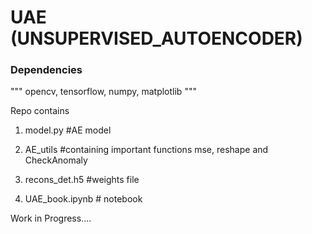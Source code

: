 # UAE (UNSUPERVISED_AUTOENCODER)

### Dependencies
"""
opencv,
tensorflow,
numpy,
matplotlib
"""

Repo contains
1. model.py  #AE model

2. AE_utils  #containing important functions mse, reshape and CheckAnomaly 

3. recons_det.h5   #weights file

4. UAE_book.ipynb # notebook



Work in Progress....
